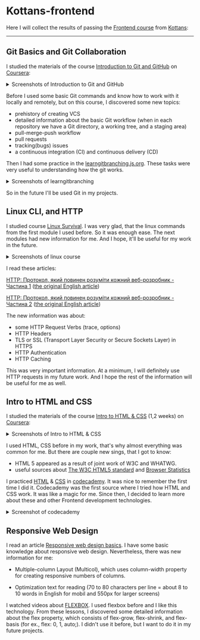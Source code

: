 # Kottans-frontend

Here I will collect the results of passing the [Frontend course](https://kottans.org/frontend/faq.html) from [Kottans](https://kottans.org/):


____

## Git Basics and Git Collaboration

I studied the materials of the course [Introduction to Git and GitHub](https://www.coursera.org/learn/introduction-git-github) on [Coursera](https://www.coursera.org/):


<details>
<summary>Screenshots of Introduction to Git and GitHub</summary>

[<img src="/task_git_collaboration/coursera_git1.png" width="80%" alt="1 week"/>](./task_git_collaboration/coursera_git1.png)

[<img src="/task_git_collaboration/coursera_git2.png" width="80%" alt="2 week"/>](./task_git_collaboration/coursera_git2.png)

[<img src="/task_git_collaboration/coursera_git2.1.png" width="80%" alt="2 week"/>](./task_git_collaboration/coursera_git2.1.png)

[<img src="/task_git_collaboration/coursera_git3.png" width="80%" alt="3 week"/>](./task_git_collaboration/coursera_git3.png)

[<img src="/task_git_collaboration/coursera_git4.png" width="80%" alt="4 week"/>](./task_git_collaboration/coursera_git3.png)
</details>

Before I used some basic Git commands and know how to work with it locally and remotely, but on this course, I discovered some new topics:

* prehistory of creating VCS 
* detailed information about the basic Git workflow (when in each repository we have a Git directory, a working tree, and a staging area) 	
* pull-merge-push workflow
* pull requests
* tracking(bugs) issues
* a continuous integration (CI) and continuous delivery (CD)

Then I had some practice in the [learngitbranching.js.org](https://learngitbranching.js.org). These tasks were very useful to understanding how the git works.

<details>
<summary>Screenshots of learngitbranching</summary>

[<img src="/task_git_collaboration/git1.png" width="80%" alt="learngitbranching1screen"/>](./task_git_collaboration/git1.png)

[<img src="/task_git_collaboration/git2.png" width="80%" alt="learngitbranching2screen"/>](./task_git_collaboration/git2.png)

[<img src="/task_git_collaboration/git3.png" width="80%" alt="learngitbranching3screen"/>](./task_git_collaboration/git3.png)

</details>

So in the future I'll be used Git in my projects.

## Linux CLI, and HTTP

I studied course [Linux Survival](https://linuxsurvival.com). I was very glad, that the linux commands from the first module I used before. So it was enough ease. The next modules had new information for me. And I hope, it'll be useful for my work in the future.

<details>
<summary>Screenshots of linux course</summary>

[<img src="/task_linux_cli/linux1.png" width="80%" alt="linux1">](./task_linux_cli/linux1.png)


[<img src="/task_linux_cli/linux2.png" width="80%" alt="linux2">](./task_linux_cli/linux2.png)


[<img src="/task_linux_cli/linux3.png" width="80%" alt="linux3">](./task_linux_cli/linux3.png)


[<img src="/task_linux_cli/linux4.png" width="80%" alt="linux4">](./task_linux_cli/linux4.png)


</details>

I read these articles:

[HTTP: Протокол, який повинен розуміти кожний веб-розробник - Частина 1](https://code.tutsplus.com/uk/tutorials/http-the-protocol-every-web-developer-must-know-part-1--net-31177) ([the original English article](https://code.tutsplus.com/tutorials/http-the-protocol-every-web-developer-must-know-part-1--net-31177?ec_unit=translation-info-language))

[HTTP: Протокол, який повинен розуміти кожний веб-розробник - Частина 2](https://code.tutsplus.com/uk/tutorials/http-the-protocol-every-web-developer-must-know-part-2--net-31155) ([the original English article](https://code.tutsplus.com/tutorials/http-the-protocol-every-web-developer-must-know-part-2--net-31155?ec_unit=translation-info-language))


The new information was about:

* some HTTP Request Verbs (trace, options)
* HTTP Headers 
* TLS or SSL (Transport Layer Security or Secure Sockets Layer) in HTTPS
* HTTP Authentication
* HTTP Caching

This was very important information. At a minimum, I will definitely use HTTP requests in my future work. And I hope the rest of the information will be useful for me as well.

## Intro to HTML and CSS

I studied the materials of the course [Intro to HTML & CSS](https://www.coursera.org/learn/html-css-javascript-for-web-developers) (1,2 weeks) on [Coursera](https://www.coursera.org/):

<details>
<summary>Screenshots of Intro to HTML & CSS</summary>

[<img src="/task_html_css_intro/coursera_html1.png" width="80%" alt="coursera_html1"/>](./task_html_css_intro/coursera_css2.png)

[<img src="/task_html_css_intro/coursera_css2.png" width="80%" alt="coursera_css2"/>](./task_html_css_intro/coursera_css2.png)

</details>

I used HTML, CSS before in my work, that's why almost everything was common for me. But there are couple new sings, that I got to know:

* HTML 5 appeared as a result of joint work of W3C and WHATWG.
* useful sources about [The W3C HTML5 standard](https://www.w3.org/TR/2011/WD-html5-20110405/) and [Browser Statistics](https://www.w3schools.com/browsers/)

I practiced [HTML](https://www.codecademy.com/learn/learn-html) & [CSS](https://www.codecademy.com/learn/learn-css) in [codecademy](https://www.codecademy.com/learn). It was nice to remember the first time I did it. Codecademy was the first source where I tried how HTML and CSS work. It was like a magic for me. Since then, I decided to learn more about these and other Frontend development technologies.

<details>
<summary>Screenshot of codecademy</summary>

[<img src="/task_html_css_intro/codeacademy_html_css.png" width="80%" alt="codeacademy_html_css"/>](./task_html_css_intro/codeacademy_html_css.png)

</details>

## Responsive Web Design

I read an article [Responsive web design basics](https://web.dev/i18n/en/responsive-web-design-basics/). I have some basic knowledge about responsive web design. Nevertheless, there was new information for me:

* Multiple-column Layout (Multicol), which uses column-width property for creating responsive numbers of columns. 

* Optimization text for reading (70 to 80 characters per line = about 8 to 10 words in English for mobil and 550px for larger screens)

I watched videos about [FLEXBOX](https://www.youtube.com/playlist?list=PLM6XATa8CAG5mPV60dMmjMRrHVW4LmV2x). I used flexbox before and I like this technology. From these lessons, I discovered some detailed information about the flex property, which consists of flex-grow, flex-shrink, and flex-basis (for ex., flex: 0, 1, auto;). I didn't use it before, but I want to do it in my future projects.




